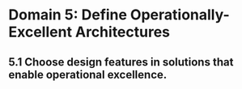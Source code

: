 # Domain 5: Define Operationally-Excellent Architectures

## 5.1 Choose design features in solutions that enable operational excellence.
